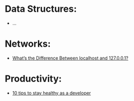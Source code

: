 # Data Structures:
- ...

# Networks:
- [What’s the Difference Between localhost and 127.0.0.1?](https://medium.com/@znsfox/whats-the-difference-between-localhost-and-127-0-0-1-4102ba05d494?sk=710822a2efc57a3679f6b1355e4031dd)

# Productivity:
- [10 tips to stay healthy as a developer](https://medium.com/taking-flight-with-mailjet/10-tips-to-stay-healthy-as-a-developer-3b17b77e16a6)

